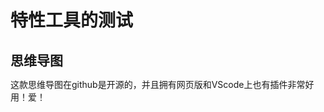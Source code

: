 # 特性工具的测试

## 思维导图

这款思维导图在github是开源的，并且拥有网页版和VScode上也有插件非常好用！爱！

<!DOCTYPE html>
<html>
<head>
<meta charset="UTF-8">
<meta name="viewport" content="width=device-width, initial-scale=1.0">
<meta http-equiv="X-UA-Compatible" content="ie=edge">
<title>Markmap</title>
<style>
* {
  margin: 0;
  padding: 0;
}
#mindmap {
  display: block;
  width: 100vw;
  height: 100vh;
}
</style>
<link rel="stylesheet" href="https://cdn.jsdelivr.net/npm/markmap-toolbar@0.14.4/dist/style.css">
</head>
<body>
<svg id="mindmap"></svg>
<script src="https://cdn.jsdelivr.net/npm/d3@6.7.0"></script><script src="https://cdn.jsdelivr.net/npm/markmap-view@0.14.4"></script><script src="https://cdn.jsdelivr.net/npm/markmap-toolbar@0.14.4/dist/index.umd.min.js"></script><script>(r => {
                setTimeout(r);
              })(() => {
  const {
    markmap,
    mm
  } = window;
  const toolbar = new markmap.Toolbar();
  toolbar.attach(mm);
  const el = toolbar.render();
  el.setAttribute('style', 'position:absolute;bottom:20px;right:20px');
  document.body.append(el);
})</script><script>((getMarkmap, getOptions, root, jsonOptions) => {
        const markmap = getMarkmap();
        window.mm = markmap.Markmap.create('svg#mindmap', (getOptions || markmap.deriveOptions)(jsonOptions), root);
      })(() => window.markmap,null,{"type":"heading","depth":0,"payload":{"lines":[0,1]},"content":"网络通信","children":[{"type":"heading","depth":1,"payload":{"lines":[2,3]},"content":"客户端","children":[{"type":"list_item","depth":2,"payload":{"lines":[4,5],"index":1},"content":"1. socket()"},{"type":"list_item","depth":2,"payload":{"lines":[5,6],"index":2},"content":"2. 设置要登录的服务器地址IP和端口号Port"},{"type":"list_item","depth":2,"payload":{"lines":[6,7],"index":3},"content":"3. connect()向服务器端请求建立连接"},{"type":"list_item","depth":2,"payload":{"lines":[7,8],"index":4},"content":"4. send()向服务器发送消息--参数中的socket是客户端自己创建的"},{"type":"list_item","depth":2,"payload":{"lines":[8,9],"index":5},"content":"5. recv()接收服务器消息--参数中的socket是客户端自己创建的"},{"type":"list_item","depth":2,"payload":{"lines":[9,10],"index":6},"content":"6. close()关闭客户端创建的套接字"}]},{"type":"heading","depth":1,"payload":{"lines":[12,13]},"content":"服务器","children":[{"type":"list_item","depth":2,"payload":{"lines":[14,15],"index":1},"content":"1. socket()"},{"type":"list_item","depth":2,"payload":{"lines":[15,16],"index":2},"content":"2. 设置服务器地址IP和端口号Port"},{"type":"list_item","depth":2,"payload":{"lines":[16,17],"index":3},"content":"3. bind()将套接字与特定的地址和端口绑定"},{"type":"list_item","depth":2,"payload":{"lines":[17,18],"index":4},"content":"4. listen()设置服务器在同一时刻最多允许多少个客户端连接"},{"type":"list_item","depth":2,"payload":{"lines":[18,19],"index":5},"content":"5. accept()等待客户端连接并创建新的套接字--通信套接字"},{"type":"list_item","depth":2,"payload":{"lines":[19,20],"index":6},"content":"6. recv()接收客户端发送的消息--参数中的socket是accept创建的通信套接字"},{"type":"list_item","depth":2,"payload":{"lines":[20,21],"index":7},"content":"7. send()向客户端发送消息--参数中的socket是accept创建的通信套接字"},{"type":"list_item","depth":2,"payload":{"lines":[21,22],"index":8},"content":"8. close()关闭服务器创建的套接字和accept创建的新的用来通信的套接字+"}]}]},{})</script>
</body>
</html>

## 视频插件

<iframe height=498 width=710 src="//player.bilibili.com/player.html?aid=995462295&bvid=BV1os4y197wb&cid=1107961344&page=1" scrolling="no" border="0" frameborder="no" framespacing="0" allowfullscreen="true"> </iframe>

## 音乐播放器

<iframe frameborder="no" border="0" marginwidth="0" marginheight="0" width=330 height=86 src="//music.163.com/outchain/player?type=2&id=34341360&auto=1&height=66"></iframe>


## 浮空音乐播放

<!--音乐播放器-->
<script src="https://myhkw.cn/player/js/jquery.min.js" type="text/javascript"></script>
<script src="https://myhkw.cn/api/player/1690080238104" id="myhk" key="1690080238104" m="1"></script>
